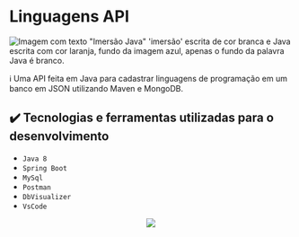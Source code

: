 # Linguagens API

![Imagem com texto "Imersão Java" 'imersão' escrita de cor branca e Java escrita com cor laranja, fundo da imagem azul, apenas o fundo da palavra Java é branco.](https://user-images.githubusercontent.com/49219844/183550548-5e4dca63-b302-4c2c-ac96-fb37c325ce7e.png)

ℹ️
Uma API feita em Java para cadastrar linguagens de programação em um banco em JSON utilizando Maven e MongoDB.

## ✔️ Tecnologias e ferramentas utilizadas para o desenvolvimento

- ``Java 8``
- ``Spring Boot``
- ``MySql``
- ``Postman``
- ``DbVisualizer``
- ``VsCode``

<p align="center">
<img src="http://img.shields.io/static/v1?label=STATUS&message=EM%20DESENVOLVIMENTO&color=GREEN&style=for-the-badge"/>
</p>
